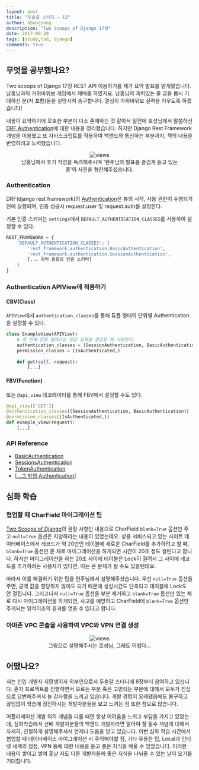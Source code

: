 ```yaml
---
layout: post
title: "두숟갈 스터디 - 12"
author: bbungsang
description: "Two Scoops of Django 17장"
date: 2017-09-20
tags: [study,tsd, django]
comments: true
---
```


## 무엇을 공부했나요?

 Two scoops of Django 17장 REST API 이용하기를 제가 요약 발표를 맡게됐습니다. 남홍님과의 가위바위보 게임에서 패배를 하였지요. 남홍님의 재치있는 줄 글을 몹시 기대하신 분(저 포함)들을 실망시켜 송구합니다. 열심히 가위바위보 실력을 키우도록 하겠습니다!

 내용이 요약하기에 모호한 부분이 다소 존재하는 것 같아서 일전에 호성님께서 말씀하신 [DRF Authentication](https://github.com/8percent/tsd/blob/bbungsang/chapter17/summary.md)에 대한 내용을 정리했습니다. 하지만 Django Rest Framework 개념을 이용했고 또 자바스크립트를 적용하여 백엔드와 통신하는 부분까지, 책의 내용을 반영하려고 노력했습니다.
 
<center>
<figure>
<img src="/images/tsd-12-1.jpg" alt="views">
<figcaption>남홍님께서 후기 작성을 독려해주시며 '현주님의 발표를 즐겁게 듣고 있는 중'의 사진을 협찬해주셨습니다.</figcaption>
</figure>
</center>
 
### Authentication
DRF(django rest framework)의 [Authentication](http://www.django-rest-framework.org/api-guide/authentication/#authentication)은 뷰의 시작, 사용 권한이 수행되기 전에 실행되며, 인증 성공시 request.user 및 request.auth를 설정한다.

기본 인증 스키마는 `settings`에서 `DEFAULT_AUTHENTICATION_CLASSES`를 사용하여 설정할 수 있다.

```python
REST_FRAMEWORK = {
    'DEFAULT_AUTHENTICATION_CLASSES': (
        'rest_framework.authentication.BasicAuthentication',
        'rest_framework.authentication.SessionAuthentication',
        [... 여러 종류의 인증 스키마]
    )
}
```

### Authentication APIView에 적용하기
#### CBV(Class)

`APIView`에서 `authentication_classes`를 통해 튜플 형태의 단위별 Authentication을 설정할 수 있다. 

```python
class ExampleView(APIView):
	# 첫 번째 인증 클래스는 응답 유형을 결정할 때 사용한다.
    authentication_classes = (SessionAuthentication, BasicAuthentication)
    permission_classes = (IsAuthenticated,)
    
    def get(self, request):
    	[...]
```

#### FBV(Function)

또는 `@api_view` 데코레이터를 통해 FBV에서 설정할 수도 있다.

```python
@api_view(['GET'])
@authentication_classes((SessionAuthentication, BasicAuthentication))
@permission_classes((IsAuthenticated,))
def example_view(request):
	[...]
```

### API Reference
- [BasicAuthentication](http://www.django-rest-framework.org/api-guide/authentication/#basicauthentication)
- [SessionsAuthentication](http://www.django-rest-framework.org/api-guide/authentication/#sessionauthentication)
- [TokenAuthentication](http://www.django-rest-framework.org/api-guide/authentication/#tokenauthentication)
- [[...그 밖의 Authentication]](http://www.django-rest-framework.org/api-guide/authentication/#authentication)

## 심화 학습
### 협업할 때 CharField 마이그레이션 팁
[Two Scoops of Django]()의 권장 사항인 내용으로 CharField `blank=True` 옵션만 주고 `null=True` 옵션은 지양하라는 내용이 있었는데요. 상용 서비스되고 있는 사이트 데이터베이스에서 레코드가 약 20만인 테이블에 새로운 CharField를 추가하려고 할 때, `blank=True` 옵션만 준 채로 마이그레이션을 하게되면 시간이 20초 정도 걸린다고 합니다. 하지만 마이그레이션을 하는 20초 사이에 테이블은 Lock이 걸려서 그 사이에 레코드를 추가하려는 사용자가 있다면, 이는 큰 문제가 될 수도 있을텐데요. 

따라서 이를 해결하기 위한 팁을 현주님께서 설명해주셨습니다. 우선 `null=True` 옵션을 주면, 공백 값을 할당하지 않아도 되기 때문에 생성시간도 단축되고 테이블에 Lock도 안 걸립니다. 그리고나서 `null=True` 옵션을 부분 제거하고 `blank=True` 옵션만 있는 채로 다시 마이그레이션을 하게되면, 사고를 예방하고 CharField에 `blank=True` 옵션만 주게되는 일석이조의 결과를 얻을 수 있다고 합니다.

### 아마존 VPC 콘솔을 사용하여 VPC와 VPN 연결 생성

<center>
<figure>
<img src="/images/tsd-12-2.jpg" alt="views">
<figcaption>그림으로 설명해주시는 호성님, 그래도 어렵다...</figcaption>
</figure>
</center>

## 어땠나요?
저는 신입 개발자  지망생이자 외부인으로서 두숟갈 스터디에 8장부터 참여하고 있습니다. 혼자 프로젝트를 진행하면서 모르는 부분 혹은 고민되는 부분에 대해서 모두가 진심으로 답변해주셔서 늘 감사함을 느끼고 있습니다. 개발 경험이 오래됐음에도 불구하고 끊임없이 학습에 정진하시는 개발자분들을 보고 느끼는 점 또한 참으로 많습니다.

어플리케이션 개발 외의 개념을 다룰 때면 항상 어려움을 느끼고 부담을 가지고 있었는데, 심화학습에서 선배 개발자분들의 백엔드 개발자라면 알아야 할 필수 개념에 대해서 자세히, 친절하게 설명해주셔서 언제나 도움을 받고 있습니다. 이번 심화 학습 시간에서 협업할 때 데이터베이스 마이그레이션 시 주의해야할 점, 기타 유용한 팁, Local과 인터넷 세계의 접점, VPN 등에 대한 내용을 듣고 좋은 지식을 배울 수 있었습니다. 이러한 내용이 쌓이고 쌓여 훗날 저도 다른 개발자들께 좋은 지식을 나눠줄 수 있는 날이 오기를 기대합니다.